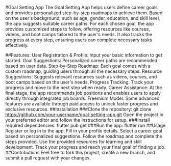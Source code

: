 #Goal Setting App
The Goal Setting App helps users define career goals and provides personalized step-by-step roadmaps to achieve them. Based on the user's background, such as age, gender, education, and skill level, the app suggests suitable career paths. For each chosen goal, the app provides customized steps to follow, offering resources like courses, videos, and boot camps tailored to the user's needs. It also tracks the progress at every step, ensuring users can complete necessary tasks effectively.

##Features:
User Registration & Profile: Input your basic information to get started.
Goal Suggestions: Personalized career paths are recommended based on user data.
Step-by-Step Roadmap: Each goal comes with a custom roadmap, guiding users through all the necessary steps.
Resource Suggestions: Suggests relevant resources such as videos, courses, and boot camps based on the user's needs.
Progress Tracking: Track your progress and move to the next step when ready.
Career Assistance: At the final stage, the app recommends job positions and enables users to apply directly through integrated job boards.
Freemium Model: Some advanced features are available through paid access to unlock faster progress and exclusive resources.
##Installation
###Clone the repository:
git clone https://github.com/your-username/goal-setting-app.git
Open the project in your preferred editor and follow the instructions for setup.
###Install required dependencies:
flutter pub get
###Run the app:
flutter run
##Usage
Register or log in to the app.
Fill in your profile details.
Select a career goal based on personalized suggestions.
Follow the roadmap and complete the steps provided.
Use the provided resources for learning and skill development.
Track your progress and reach your final goal of finding a job.
##Contributions
Feel free to fork this project, create a new branch, and submit a pull request with your changes.
